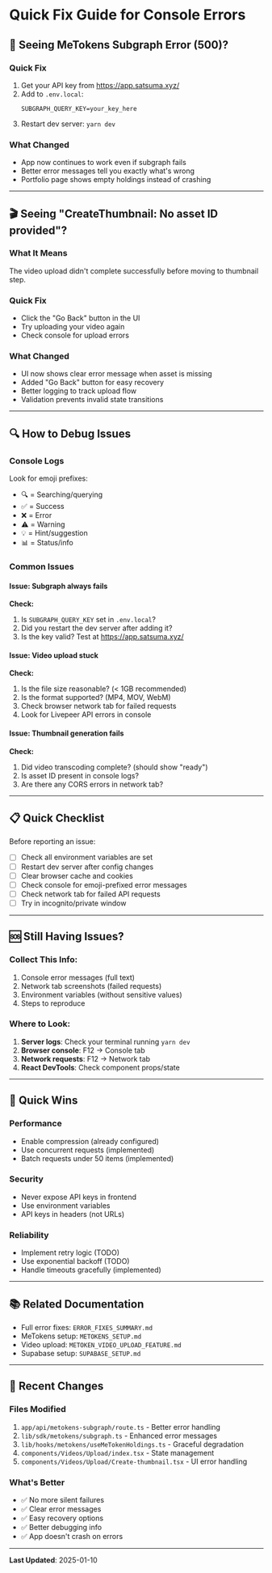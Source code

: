 # Quick Fix Guide for Console Errors

## 🚨 Seeing MeTokens Subgraph Error (500)?

### Quick Fix
1. Get your API key from https://app.satsuma.xyz/
2. Add to `.env.local`:
   ```
   SUBGRAPH_QUERY_KEY=your_key_here
   ```
3. Restart dev server: `yarn dev`

### What Changed
- App now continues to work even if subgraph fails
- Better error messages tell you exactly what's wrong
- Portfolio page shows empty holdings instead of crashing

---

## 🎬 Seeing "CreateThumbnail: No asset ID provided"?

### What It Means
The video upload didn't complete successfully before moving to thumbnail step.

### Quick Fix
- Click the "Go Back" button in the UI
- Try uploading your video again
- Check console for upload errors

### What Changed
- UI now shows clear error message when asset is missing
- Added "Go Back" button for easy recovery
- Better logging to track upload flow
- Validation prevents invalid state transitions

---

## 🔍 How to Debug Issues

### Console Logs
Look for emoji prefixes:
- 🔍 = Searching/querying
- ✅ = Success
- ❌ = Error
- ⚠️ = Warning
- 💡 = Hint/suggestion
- 📊 = Status/info

### Common Issues

#### Issue: Subgraph always fails
**Check:**
1. Is `SUBGRAPH_QUERY_KEY` set in `.env.local`?
2. Did you restart the dev server after adding it?
3. Is the key valid? Test at https://app.satsuma.xyz/

#### Issue: Video upload stuck
**Check:**
1. Is the file size reasonable? (< 1GB recommended)
2. Is the format supported? (MP4, MOV, WebM)
3. Check browser network tab for failed requests
4. Look for Livepeer API errors in console

#### Issue: Thumbnail generation fails
**Check:**
1. Did video transcoding complete? (should show "ready")
2. Is asset ID present in console logs?
3. Are there any CORS errors in network tab?

---

## 📋 Quick Checklist

Before reporting an issue:
- [ ] Check all environment variables are set
- [ ] Restart dev server after config changes
- [ ] Clear browser cache and cookies
- [ ] Check console for emoji-prefixed error messages
- [ ] Check network tab for failed API requests
- [ ] Try in incognito/private window

---

## 🆘 Still Having Issues?

### Collect This Info:
1. Console error messages (full text)
2. Network tab screenshots (failed requests)
3. Environment variables (without sensitive values)
4. Steps to reproduce

### Where to Look:
1. **Server logs**: Check your terminal running `yarn dev`
2. **Browser console**: F12 → Console tab
3. **Network requests**: F12 → Network tab
4. **React DevTools**: Check component props/state

---

## 🎯 Quick Wins

### Performance
- Enable compression (already configured)
- Use concurrent requests (implemented)
- Batch requests under 50 items (implemented)

### Security
- Never expose API keys in frontend
- Use environment variables
- API keys in headers (not URLs)

### Reliability
- Implement retry logic (TODO)
- Use exponential backoff (TODO)
- Handle timeouts gracefully (implemented)

---

## 📚 Related Documentation

- Full error fixes: `ERROR_FIXES_SUMMARY.md`
- MeTokens setup: `METOKENS_SETUP.md`
- Video upload: `METOKEN_VIDEO_UPLOAD_FEATURE.md`
- Supabase setup: `SUPABASE_SETUP.md`

---

## 🔄 Recent Changes

### Files Modified
1. `app/api/metokens-subgraph/route.ts` - Better error handling
2. `lib/sdk/metokens/subgraph.ts` - Enhanced error messages
3. `lib/hooks/metokens/useMeTokenHoldings.ts` - Graceful degradation
4. `components/Videos/Upload/index.tsx` - State management
5. `components/Videos/Upload/Create-thumbnail.tsx` - UI error handling

### What's Better
- ✅ No more silent failures
- ✅ Clear error messages
- ✅ Easy recovery options
- ✅ Better debugging info
- ✅ App doesn't crash on errors

---

**Last Updated**: 2025-01-10

